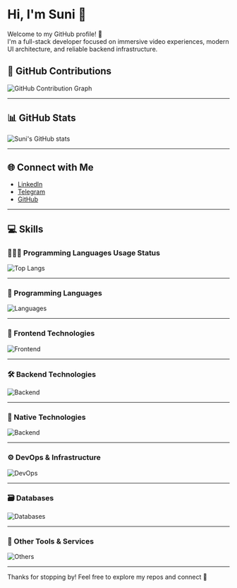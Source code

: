# Hi, I'm Suni 👋

Welcome to my GitHub profile! 🌟  
I'm a full-stack developer focused on immersive video experiences, modern UI architecture, and reliable backend infrastructure.



## 🌱 GitHub Contributions

![GitHub Contribution Graph](https://ghchart.rshah.org/SuniPro)

---

## 📊 GitHub Stats

![Suni's GitHub stats](https://github-readme-stats.vercel.app/api?username=SuniPro&show_icons=true&theme=cobalt)

---

## 🌐 Connect with Me

- [LinkedIn](https://www.linkedin.com/in/so-sunhyeun-90bb56242)
- [Telegram](https://t.me/SUNI_AIR)
- [GitHub](https://github.com/SuniPro)

---
## 💻 Skills

### 🧑🏻‍💻 Programming Languages Usage Status
![Top Langs](https://github-readme-stats.vercel.app/api/top-langs/?username=seolranlee)

---

### 🧠 Programming Languages  
![Languages](https://skillicons.dev/icons?i=js,ts,java,python,go,rust,swift)

---

### 🎨 Frontend Technologies  
![Frontend](https://skillicons.dev/icons?i=react,js,ts,emotion)

---

### 🛠️ Backend Technologies  
![Backend](https://skillicons.dev/icons?i=spring,java,django,python,express,nodejs,tauri,rust,go)

---

### 📱 Native Technologies  
![Backend](https://skillicons.dev/icons?i=swift)

---

### ⚙️ DevOps & Infrastructure  
![DevOps](https://skillicons.dev/icons?i=docker,kubernetes,aws,jenkins)

---

### 🗃️ Databases  
![Databases](https://skillicons.dev/icons?i=mysql,mongodb,redis)

---

### 🧰 Other Tools & Services  
![Others](https://skillicons.dev/icons?i=netlify,firebase,npm,mui,github)

---

Thanks for stopping by! Feel free to explore my repos and connect 🙌
